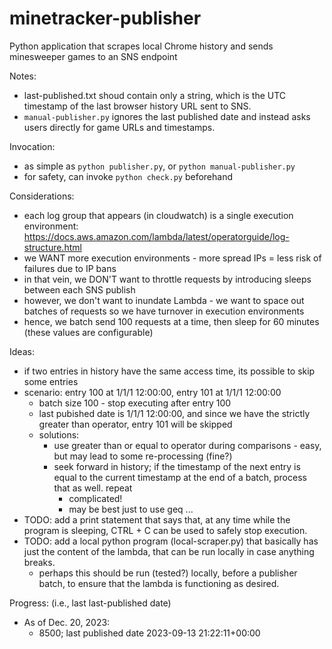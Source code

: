 # minetracker-publisher
Python application that scrapes local Chrome history and sends minesweeper games to an SNS endpoint

Notes:
- last-published.txt shoud contain only a string, which is the UTC timestamp of the last browser history URL sent to SNS.
- `manual-publisher.py` ignores the last published date and instead asks users directly for game URLs and timestamps.

Invocation:
- as simple as `python publisher.py`, or `python manual-publisher.py`
- for safety, can invoke `python check.py` beforehand

Considerations:
- each log group that appears (in cloudwatch) is a single execution environment: https://docs.aws.amazon.com/lambda/latest/operatorguide/log-structure.html
- we WANT more execution environments - more spread IPs = less risk of failures due to IP bans
- in that vein, we DON'T want to throttle requests by introducing sleeps between each SNS publish
- however, we don't want to inundate Lambda - we want to space out batches of requests so we have turnover in execution environments
- hence, we batch send 100 requests at a time, then sleep for 60 minutes (these values are configurable)

Ideas:
- if two entries in history have the same access time, its possible to skip some entries
- scenario: entry 100 at 1/1/1 12:00:00, entry 101 at 1/1/1 12:00:00
    - batch size 100 - stop executing after entry 100
    - last pubished date is 1/1/1 12:00:00, and since we have the strictly greater than operator, entry 101 will be skipped
    - solutions:
        - use greater than or equal to operator during comparisons - easy, but may lead to some re-processing (fine?)
        - seek forward in history; if the timestamp of the next entry is equal to the current timestamp at the end of a batch, process that as well. repeat
            - complicated!
            - may be best just to use geq ...
- TODO: add a print statement that says that, at any time while the program is sleeping, CTRL + C can be used to safely stop execution.
- TODO: add a local python program (local-scraper.py) that basically has just the content of the lambda, that can be run locally in case anything breaks.
    - perhaps this should be run (tested?) locally, before a publisher batch, to ensure that the lambda is functioning as desired.

Progress: (i.e., last last-published date)
- As of Dec. 20, 2023:
    - 8500; last published date 2023-09-13 21:22:11+00:00